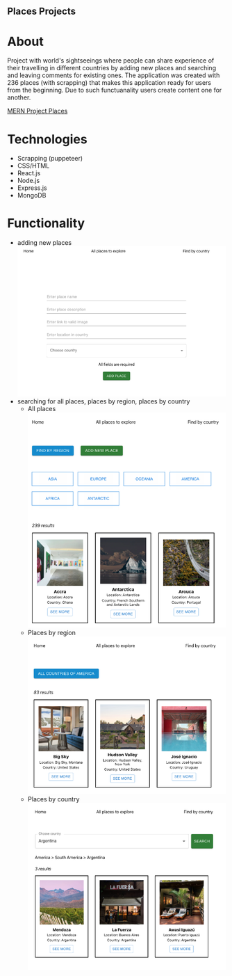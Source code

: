 ## Places Projects

# About

Project with world's sightseeings where people can share experience of their travelling in different countries by adding new places and searching and leaving comments for existing ones.
The application was created with 236 places (with scrapping) that makes this application ready for users from the beginning.
Due to such functuanality users create content one for another.

[MERN Project Places](http://world-places-project.herokuapp.com/ "MERN Project Places")

# Technologies

- Scrapping (puppeteer)
- CSS/HTML
- React.js
- Node.js
- Express.js
- MongoDB

# Functionality

- adding new places
  ![Adding new place](./client/src/assets/images/new-place.png)
- searching for all places, places by region, places by country
  - All places
    ![All places](./client/src/assets/images/all-countries.png)
  - Places by region
    ![Places by region](./client/src/assets/images/region-countries.png)
  - Places by country
    ![Places by country](./client/src/assets/images/bycountry.png)
